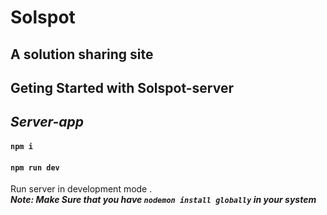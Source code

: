 # Solspot

## A solution sharing site

## **Geting Started with Solspot-server**

## _*Server-app*_

#### `npm i`

#### `npm run dev`

Run server in development mode .\
**_Note: Make Sure that you have `nodemon install globally` in your system_**
